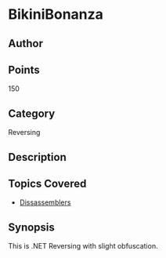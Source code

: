 # BikiniBonanza
## Author

## Points
150
## Category
Reversing
## Description

## Topics Covered

- [Dissassemblers](/reverse-engineering/what-are-disassemblers/)
## Synopsis

This is .NET Reversing with slight obfuscation.